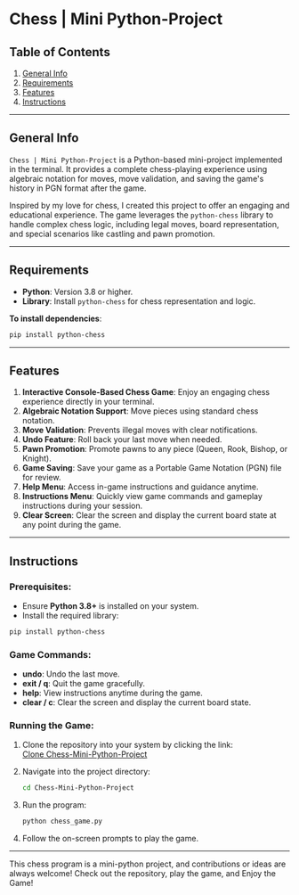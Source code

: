 # Chess | Mini Python-Project

## Table of Contents
1. [General Info](#general-info)  
2. [Requirements](#requirements)  
3. [Features](#features)  
4. [Instructions](#instructions)  

---

## General Info
`Chess | Mini Python-Project` is a Python-based mini-project implemented in the terminal. It provides a complete chess-playing experience using algebraic notation for moves, move validation, and saving the game's history in PGN format after the game.

Inspired by my love for chess, I created this project to offer an engaging and educational experience. The game leverages the `python-chess` library to handle complex chess logic, including legal moves, board representation, and special scenarios like castling and pawn promotion.

---

## Requirements
- **Python**: Version 3.8 or higher.  
- **Library**: Install `python-chess` for chess representation and logic.  

**To install dependencies**:
```bash
pip install python-chess
```

---

## Features
1. **Interactive Console-Based Chess Game**: Enjoy an engaging chess experience directly in your terminal.  
2. **Algebraic Notation Support**: Move pieces using standard chess notation.  
3. **Move Validation**: Prevents illegal moves with clear notifications.  
4. **Undo Feature**: Roll back your last move when needed.  
5. **Pawn Promotion**: Promote pawns to any piece (Queen, Rook, Bishop, or Knight).  
6. **Game Saving**: Save your game as a Portable Game Notation (PGN) file for review.  
7. **Help Menu**: Access in-game instructions and guidance anytime.  
8. **Instructions Menu**: Quickly view game commands and gameplay instructions during your session.
9. **Clear Screen**: Clear the screen and display the current board state at any point during the game.

---

## Instructions
### Prerequisites:
- Ensure **Python 3.8+** is installed on your system.  
- Install the required library:
```bash
pip install python-chess
```

### Game Commands:
- **undo**: Undo the last move.  
- **exit / q**: Quit the game gracefully.  
- **help**: View instructions anytime during the game.  
- **clear / c**: Clear the screen and display the current board state.

### Running the Game:

1. Clone the repository into your system by clicking the link:  
   [Clone Chess-Mini-Python-Project](https://github.com/ysathyasai/Chess-Mini-Python-Project)

2. Navigate into the project directory:
   ```bash
   cd Chess-Mini-Python-Project
   ```
   
3. Run the program:
   ```bash
   python chess_game.py
   ```
   
4. Follow the on-screen prompts to play the game.


---

This chess program is a mini-python project, and contributions or ideas are always welcome! Check out the repository, play the game, and Enjoy the Game!
